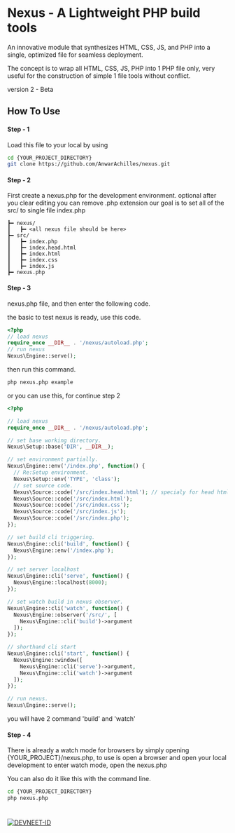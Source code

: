 
# Nexus - A Lightweight PHP build tools

An innovative module that synthesizes HTML, CSS, JS, and PHP into a single, optimized file for seamless deployment.

The concept is to wrap all HTML, CSS, JS, PHP into 1 PHP file only, very useful for the construction of simple 1 file tools without conflict.

version 2 - Beta

## How To Use

#### Step - 1
Load this file to your local by using
```bash
cd {YOUR_PROJECT_DIRECTORY}
git clone https://github.com/AnwarAchilles/nexus.git
```


#### Step - 2
First create a nexus.php for the development environment.
optional after you clear editing you can remove .php extension
our goal is to set all of the src/ to single file index.php

```markup
┣━ nexus/
┃   ┣━ <all nexus file should be here>
┣━ src/
┃   ┣━ index.php
┃   ┣━ index.head.html
┃   ┣━ index.html
┃   ┣━ index.css
┃   ┣━ index.js
┣━ nexus.php

```

#### Step - 3

nexus.php file, and then enter the following code.

the basic to test nexus is ready, use this code.
```php
<?php
// load nexus
require_once __DIR__ . '/nexus/autoload.php';
// run nexus
Nexus\Engine::serve();
```

then run this command.
```bash
php nexus.php example
```


or you can use this, for continue step 2
```php
<?php

// load nexus
require_once __DIR__ . '/nexus/autoload.php';

// set base working directory.
Nexus\Setup::base('DIR', __DIR__);

// set environment partially.
Nexus\Engine::env('/index.php', function() {
  // Re:Setup environment.
  Nexus\Setup::env('TYPE', 'class');
  // set source code.
  Nexus\Source::code('/src/index.head.html'); // specialy for head html
  Nexus\Source::code('/src/index.html');
  Nexus\Source::code('/src/index.css');
  Nexus\Source::code('/src/index.js');
  Nexus\Source::code('/src/index.php');
});

// set build cli triggering.
Nexus\Engine::cli('build', function() {
  Nexus\Engine::env('/index.php');
});

// set server localhost
Nexus\Engine::cli('serve', function() {
  Nexus\Engine::localhost(8000);
});

// set watch build in nexus observer.
Nexus\Engine::cli('watch', function() {
  Nexus\Engine::observer('/src/', [
    Nexus\Engine::cli('build')->argument
  ]);
});

// shorthand cli start
Nexus\Engine::cli('start', function() {
  Nexus\Engine::window([
    Nexus\Engine::cli('serve')->argument,
    Nexus\Engine::cli('watch')->argument
  ]);
});

// run nexus.
Nexus\Engine::serve();
```
you will have 2 command 'build' and 'watch'


#### Step - 4

There is already a watch mode for browsers by simply opening {YOUR_PROJECT}/nexus.php,
to use is open a browser and open your local development to enter watch mode, open the nexus.php

You can also do it like this with the command line.
```bash
cd {YOUR_PROJECT_DIRECTORY}
php nexus.php
```

#
[![DEVNEET-ID](https://ik.imagekit.io/anwarachilles/devneet-powered.svg?updatedAt=1704715329026)](https://github.com/devneet-id)